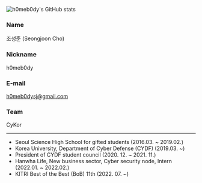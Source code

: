 ![h0meb0dy's GitHub stats](https://github-readme-stats.vercel.app/api?username=h0meb0dy&show_icons=true&theme=cobalt)

### Name

조성준 (Seongjoon Cho)

### Nickname

h0meb0dy

### E-mail

[h0meb0dysj@gmail.com](mailto:h0meb0dysj@gmail.com)

### Team

CyKor

---

- Seoul Science High School for gifted students (2016.03. ~ 2019.02.)
- Korea University, Department of Cyber Defense (CYDF) (2019.03. ~)
- President of CYDF student council (2020. 12. ~ 2021. 11.)
- Hanwha Life, New business sector, Cyber security node, Intern (2022.01. ~ 2022.02.)
- KITRI Best of the Best (BoB) 11th (2022. 07. ~)
